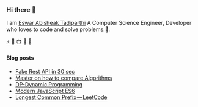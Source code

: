 ### Hi there 👋

I am [Eswar Abisheak Tadiparthi](https://eswar.dev) A Computer Science Engineer, Developer who loves to code and solve problems.🚀.  


<!--

Here are some ideas to get you started:

- 🔭 I’m currently working on ...
- 🌱 I’m currently learning ...
- 👯 I’m looking to collaborate on ...
- 🤔 I’m looking for help with ...
- 💬 Ask me about ...
- 📫 How to reach me: ...
- 😄 Pronouns: ...
- ⚡ Fun fact: ...
-->
<a href="https://github.com/eswar2001">⚡</a>
<a href="https://www.linkedin.com/in/eswar2001">👯</a>
<a href="https://eswar2001.medium.com">📺</a>
<a href="https://twitter.com/_eswar2001">🐤</a>
<a href="mailto:teswar2001@gmail.com">📧</a>
<br/>

#### Blog posts
<!-- BLOG-POST-LIST:START -->
- [Fake Rest API in 30 sec](https://eswar2001.medium.com/fake-rest-api-in-30-sec-21fe898bd032?source=rss-7d324d2ed1b7------2)
- [Master on how to compare Algorithms](https://eswar2001.medium.com/master-to-compare-algorithms-768d82518974?source=rss-7d324d2ed1b7------2)
- [DP-Dynamic Programming](https://eswar2001.medium.com/dp-dynamic-programming-97ca63cfb025?source=rss-7d324d2ed1b7------2)
- [Modern JavaScript ES6](https://eswar2001.medium.com/modern-javascript-es6-dc827033b043?source=rss-7d324d2ed1b7------2)
- [Longest Common Prefix — LeetCode](https://eswar2001.medium.com/longest-common-prefix-leetcode-c634047a6301?source=rss-7d324d2ed1b7------2)
<!-- BLOG-POST-LIST:END -->
